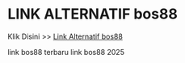 # LINK ALTERNATIF bos88

Klik Disini >> <a href="https://linksto.pages.dev/">Link Alternatif bos88 </a>

link bos88 terbaru
link bos88 2025